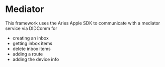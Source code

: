 # Mediator

This framework uses the Aries Apple SDK to communicate with a mediator service via DIDComm for
 
- creating an inbox
- getting inbox items
- delete inbox items
- adding a route
- adding the device info

